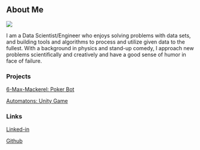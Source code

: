## About Me

![](https://imgur.com/YqlnZgm.jpg)

I am a Data Scientist/Engineer who enjoys solving problems with data sets, and building tools and algorithms to process and utilize given data to the fullest. With a background in physics and stand-up comedy, I approach new problems scientifically and creatively and have a good sense of humor in face of failure.

### Projects

[6-Max-Mackerel: Poker Bot](https://vonce.github.io/6-Max-Mackerel/)

[Automatons: Unity Game](https://vonce.github.io/Automatons-1.0/)

### Links

[Linked-in](https://www.linkedin.com/in/vincent-chuang-aa938b77/)

[Github](https://github.com/vonce/)
